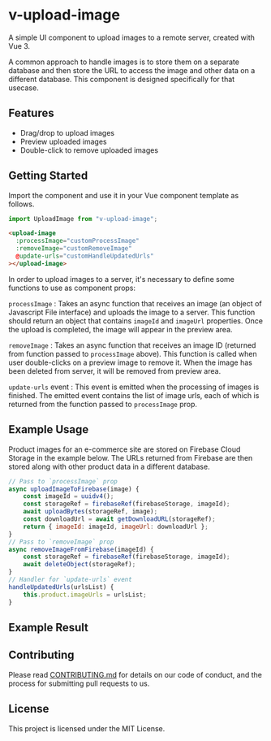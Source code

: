 # v-upload-image

A simple UI component to upload images to a remote server, created with Vue 3.

A common approach to handle images is to store them on a separate database and then store the URL to access the image and other data on a different database. This component is designed specifically for that usecase.

## Features

- Drag/drop to upload images
- Preview uploaded images
- Double-click to remove uploaded images

## Getting Started

Import the component and use it in your Vue component template as follows.

```javascript
import UploadImage from "v-upload-image";
```

```html
<upload-image
  :processImage="customProcessImage"
  :removeImage="customRemoveImage"
  @update-urls="customHandleUpdatedUrls"
></upload-image>
```

In order to upload images to a server, it's necessary to define some functions to use as component props:

`processImage` : Takes an async function that receives an image (an object of Javascript File interface) and uploads the image to a server. This function should return an object that contains `imageId` and `imageUrl` properties. Once the upload is completed, the image will appear in the preview area.

`removeImage` : Takes an async function that receives an image ID (returned from function passed to `processImage` above). This function is called when user double-clicks on a preview image to remove it. When the image has been deleted from server, it will be removed from preview area.

`update-urls` event : This event is emitted when the processing of images is finished. The emitted event contains the list of image urls, each of which is returned from the function passed to `processImage` prop.

## Example Usage

Product images for an e-commerce site are stored on Firebase Cloud Storage in the example below. The URLs returned from Firebase are then stored along with other product data in a different database.

```javascript
// Pass to `processImage` prop
async uploadImageToFirebase(image) {
    const imageId = uuidv4();
    const storageRef = firebaseRef(firebaseStorage, imageId);
    await uploadBytes(storageRef, image);
    const downloadUrl = await getDownloadURL(storageRef);
    return { imageId: imageId, imageUrl: downloadUrl };
}
// Pass to `removeImage` prop
async removeImageFromFirebase(imageId) {
    const storageRef = firebaseRef(firebaseStorage, imageId);
    await deleteObject(storageRef);
}
// Handler for `update-urls` event
handleUpdatedUrls(urlsList) {
    this.product.imageUrls = urlsList;
}
```

## Example Result

## Contributing

Please read [CONTRIBUTING.md](https://gist.github.com/PurpleBooth/b24679402957c63ec426) for details on our code of conduct, and the process for submitting pull requests to us.

## License

This project is licensed under the MIT License.
